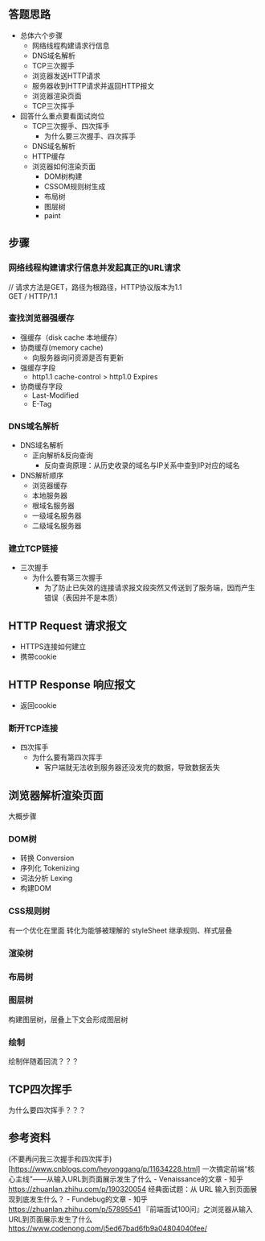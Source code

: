 ## 答题思路
- 总体六个步骤
    - 网络线程构建请求行信息
    - DNS域名解析
    - TCP三次握手
    - 浏览器发送HTTP请求
    - 服务器收到HTTP请求并返回HTTP报文
    - 浏览器渲染页面
    - TCP三次挥手
- 回答什么重点要看面试岗位
    - TCP三次握手、四次挥手
        - 为什么要三次握手、四次挥手
    - DNS域名解析
    - HTTP缓存
    - 浏览器如何渲染页面
        - DOM树构建
        - CSSOM规则树生成
        - 布局树
        - 图层树
        - paint

## 步骤
### 网络线程构建请求行信息并发起真正的URL请求
// 请求方法是GET，路径为根路径，HTTP协议版本为1.1  
GET / HTTP/1.1

### 查找浏览器强缓存
- 强缓存（disk cache 本地缓存）
- 协商缓存(memory cache)
    - 向服务器询问资源是否有更新
- 强缓存字段
    - http1.1 cache-control > http1.0 Expires
- 协商缓存字段
    - Last-Modified
    - E-Tag

### DNS域名解析
- DNS域名解析
    - 正向解析&反向查询
        - 反向查询原理：从历史收录的域名与IP关系中查到IP对应的域名
- DNS解析顺序
    - 浏览器缓存
    - 本地服务器
    - 根域名服务器
    - 一级域名服务器
    - 二级域名服务器

### 建立TCP链接
- 三次握手
    - 为什么要有第三次握手
        - 为了防止已失效的连接请求报文段突然又传送到了服务端，因而产生错误（表因并不是本质）


## HTTP Request 请求报文
- HTTPS连接如何建立
- 携带cookie

## HTTP Response 响应报文
- 返回cookie

### 断开TCP连接
- 四次挥手
    - 为什么要有第四次挥手
        - 客户端就无法收到服务器还没发完的数据，导致数据丢失


## 浏览器解析渲染页面
大概步骤

### DOM树
- 转换 Conversion
- 序列化 Tokenizing
- 词法分析 Lexing
- 构建DOM 

### CSS规则树
有一个优化在里面
转化为能够被理解的 styleSheet
继承规则、样式层叠

### 渲染树

### 布局树

### 图层树
构建图层树，层叠上下文会形成图层树

### 绘制
绘制伴随着回流？？？

## TCP四次挥手
为什么要四次挥手？？？

## 参考资料
(不要再问我三次握手和四次挥手)[https://www.cnblogs.com/heyonggang/p/11634228.html]
一次搞定前端“核心主线”——从输入URL到页面展示发生了什么 - Venaissance的文章 - 知乎
https://zhuanlan.zhihu.com/p/190320054
经典面试题：从 URL 输入到页面展现到底发生什么？ - Fundebug的文章 - 知乎
https://zhuanlan.zhihu.com/p/57895541
『前端面试100问』之浏览器从输入URL到页面展示发生了什么
https://www.codenong.com/j5ed67bad6fb9a04804040fee/